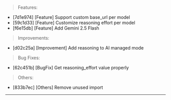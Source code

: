 > Features:
- [7d1e974] [Feature] Support custom base_url per model
- [59c1d33] [Feature] Customize reasoning effort per model
- [f6e15db] [Feature] Add Gemini 2.5 Flash

> Improvements:
- [d02c25a] [Improvement] Add reasoning to AI managed mode

> Bug Fixes:
- [62c451b] [BugFix] Get reasoning_effort value properly

> Others:
- [833b7ec] [Others] Remove unused import


---
